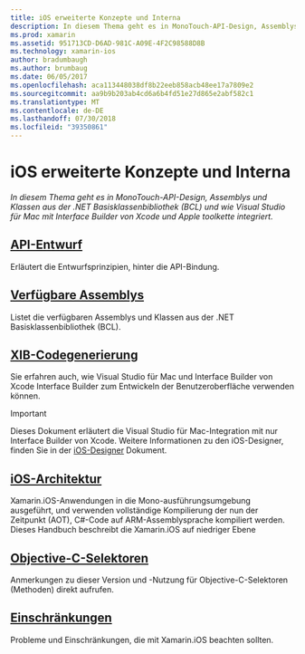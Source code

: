 ```yaml
---
title: iOS erweiterte Konzepte und Interna
description: In diesem Thema geht es in MonoTouch-API-Design, Assemblys und Klassen aus der .NET Basisklassenbibliothek (BCL) und wie Visual Studio für Mac mit Interface Builder von Xcode und Apple toolkette integriert.
ms.prod: xamarin
ms.assetid: 951713CD-D6AD-981C-A09E-4F2C98588D8B
ms.technology: xamarin-ios
author: bradumbaugh
ms.author: brumbaug
ms.date: 06/05/2017
ms.openlocfilehash: aca113448038df8b22eeb858acb48ee17a7809e2
ms.sourcegitcommit: aa9b9b203ab4cd6a6b4fd51e27d865e2abf582c1
ms.translationtype: MT
ms.contentlocale: de-DE
ms.lasthandoff: 07/30/2018
ms.locfileid: "39350861"
---
```

# <a name="ios-advanced-concepts-and-internals"></a>iOS erweiterte Konzepte und Interna

_In diesem Thema geht es in MonoTouch-API-Design, Assemblys und Klassen aus der .NET Basisklassenbibliothek (BCL) und wie Visual Studio für Mac mit Interface Builder von Xcode und Apple toolkette integriert._

##  <a name="api-designiosinternalsapi-designindexmd"></a>[API-Entwurf](~/ios/internals/api-design/index.md)

Erläutert die Entwurfsprinzipien, hinter die API-Bindung.

##  <a name="available-assembliescross-platforminternalsavailable-assembliesmd"></a>[Verfügbare Assemblys](~/cross-platform/internals/available-assemblies.md)

Listet die verfügbaren Assemblys und Klassen aus der .NET Basisklassenbibliothek (BCL).

##  <a name="xib-code-generationiosinternalsxib-code-generationmd"></a>[XIB-Codegenerierung](~/ios/internals/xib-code-generation.md)

Sie erfahren auch, wie Visual Studio für Mac und Interface Builder von Xcode Interface Builder zum Entwickeln der Benutzeroberfläche verwenden können.

> [!IMPORTANT]
> Dieses Dokument erläutert die Visual Studio für Mac-Integration mit nur Interface Builder von Xcode. Weitere Informationen zu den iOS-Designer, finden Sie in der [iOS-Designer](~/ios/user-interface/designer/index.md) Dokument.

##  <a name="ios-architectureiosinternalsarchitecturemd"></a>[iOS-Architektur](~/ios/internals/architecture.md)

Xamarin.iOS-Anwendungen in die Mono-ausführungsumgebung ausgeführt, und verwenden vollständige Kompilierung der nun der Zeitpunkt (AOT), C#-Code auf ARM-Assemblysprache kompiliert werden. Dieses Handbuch beschreibt die Xamarin.iOS auf niedriger Ebene

##  <a name="objective-c-selectorsiosinternalsobjective-c-selectorsmd"></a>[Objective-C-Selektoren](~/ios/internals/objective-c-selectors.md)

Anmerkungen zu dieser Version und -Nutzung für Objective-C-Selektoren (Methoden) direkt aufrufen.

##  <a name="limitationslimitationsmd"></a>[Einschränkungen](limitations.md)

Probleme und Einschränkungen, die mit Xamarin.iOS beachten sollten.